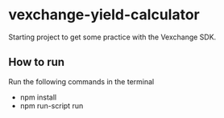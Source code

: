 # vexchange-yield-calculator

Starting project to get some practice with the Vexchange SDK.

## How to run
Run the following commands in the terminal
- npm install
- npm run-script run

